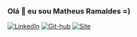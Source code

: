 ### Olá 👋 eu sou Matheus Ramaldes =) 

[![LinkedIn](https://img.shields.io/badge/LinkedIn-0077B5?style=for-the-badge&logo=linkedin&logoColor=white)](https://www.linkedin.com/in/matheus-ramaldes) 
[![Git-hub](https://img.shields.io/badge/GitHub-100000?style=for-the-badge&logo=github&logoColor=white)](https://www.github.com/Ramald)
[![Site](https://img.shields.io/badge/website-000000?style=for-the-badge&logo=About.me&logoColor=white)](https://ramald.github.io/Ramald/)
